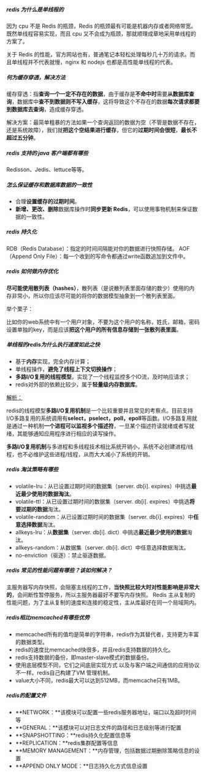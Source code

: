 ##### *redis 为什么是单线程的*

因为 cpu 不是 Redis 的瓶颈，Redis 的瓶颈最有可能是机器内存或者网络带宽。既然单线程容易实现，而且 cpu 又不会成为瓶颈，那就顺理成章地采用单线程的方案了。

关于 Redis 的性能，官方网站也有，普通笔记本轻松处理每秒几十万的请求。而且单线程并不代表就慢，nginx 和 nodejs 也都是高性能单线程的代表。



##### *何为缓存穿透，解决方法*

缓存穿透：指**查询一个一定不存在的数据**，由于缓存是**不命中时**需要**从数据库查询**，数据库中**查不到数据则不写入缓存**，这将导致这个不存在的数据**每次请求都要到数据库去查询**，造成缓存穿透。

解决方案：最简单粗暴的方法如果一个查询返回的数据为空（不管是数据不存在，还是系统故障），我们就**把这个空结果进行缓存**，但它的**过期时间会很短**，**最长不超过五分钟**。



##### *redis 支持的 java 客户端都有哪些*

Redisson、Jedis、lettuce等等。



##### *怎么保证缓存和数据库数据的一致性*

- 合理**设置缓存的过期时间**。
- **新增、更改、删除**数据库操作时**同步更新 Redis**，可以使用事物机制来保证数据的一致性。



##### *redis 持久化*

RDB（Redis Database）：指定的时间间隔能对你的数据进行快照存储。
AOF（Append Only File）：每一个收到的写命令都通过write函数追加到文件中。



##### *redis 如何做内存优化*

**尽可能使用散列表（hashes）**，散列表（是说散列表里面存储的数少）使用的内存非常小，所以你应该尽可能的将你的数据模型抽象到一个散列表里面。

举个栗子：

比如你的web系统中有一个用户对象，不要为这个用户的名称，姓氏，邮箱，密码设置单独的key，而是应该**把这个用户的所有信息存储到一张散列表里面**。



##### *单线程的redis为什么执行速度如此之快*

- 基于**内存**实现，完全内存计算；
- 单线程操作，**避免了线程上下文切换操作**；
- **多路I/O复用的线程模型**，实现了一个线程监控多个IO流，及时响应请求；
- redis对外部的依赖比较少，属于**轻量级内存数据库**。

<u>解析：</u>

redis的线程模型**多路I/O复用机制**是一个比较重要并且常见的考察点。目前支持I/O多路复用的系统调用有**select，pselect，poll，epoll**等函数。I/O多路复用就是通过一种机制**一个进程可以监视多个描述符**，一旦某个描述符读就绪或者写就绪，其能够通知应用程序进行相应的读写操作。

**多路I/O复用机制**与多进程和多线程技术相比系统开销小，系统不必创建进程/线程，也不必维护这些进程/线程，从而大大减小了系统的开销。



##### *redis 淘汰策略有哪些*

- volatile-lru：从已设置过期时间的数据集（server. db[i]. expires）中挑选**最近最少使用的数据淘汰**。
- volatile-ttl：从已设置过期时间的数据集（server. db[i]. expires）中挑选**将要过期的数据**淘汰。
- volatile-random：从已设置过期时间的数据集（server. db[i]. expires）中**任意选择数据**淘汰。
- allkeys-lru：从**数据集**（server. db[i]. dict）中挑选**最近最少使用的数据**淘汰。
- allkeys-random：从数据集（server. db[i]. dict）中任意选择数据淘汰。
- no-enviction（驱逐）：禁止驱逐数据。



##### *redis 常见的性能问题有哪些？该如何解决？*

主服务器写内存快照，会阻塞主线程的工作，**当快照比较大时对性能影响是非常大的**，会间断性暂停服务，所以主服务器最好不要写内存快照。
Redis 主从复制的性能问题，为了主从复制的速度和连接的稳定性，主从库最好在同一个局域网内。



##### *redis相比memcached有哪些优势*

- memcached所有的值均是简单的字符串，redis作为其替代者，支持更为丰富的数据类型。
- redis的速度比memcached快很多，并且redis支持数据的持久化。
- redis支持数据的备份，即master-slave模式的数据备份。
- 使用底层模型不同，它们之间底层实现方式 以及与客户端之间通信的应用协议不一样。redis自己构建了VM 管理机制。
- value大小不同，redis最大可以达到512MB，而memcache只有1MB。



##### *redis的配置文件*

- **NETWORK：**该模块可以配置一些redis服务器地址，端口以及超时时间等
- **GENERAL：**该模块可以对日志文件的路径和日志级别等进行配置
- **SNAPSHOTTING：**redis持久化配置信息等
- **REPLICATION：**redis集群配置等信息
- **MEMORY MANAGEMENT：**内存管理，包括数据过期删除策略信息的设置
- **APPEND ONLY MODE：**日志持久化方式信息设置